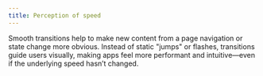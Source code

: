 ```yaml
---
title: Perception of speed
---
```


Smooth transitions help to make new content from a page navigation or state change more obvious. Instead of static "jumps" or flashes, transitions guide users visually, making apps feel more performant and intuitive—even if the underlying speed hasn’t changed.
